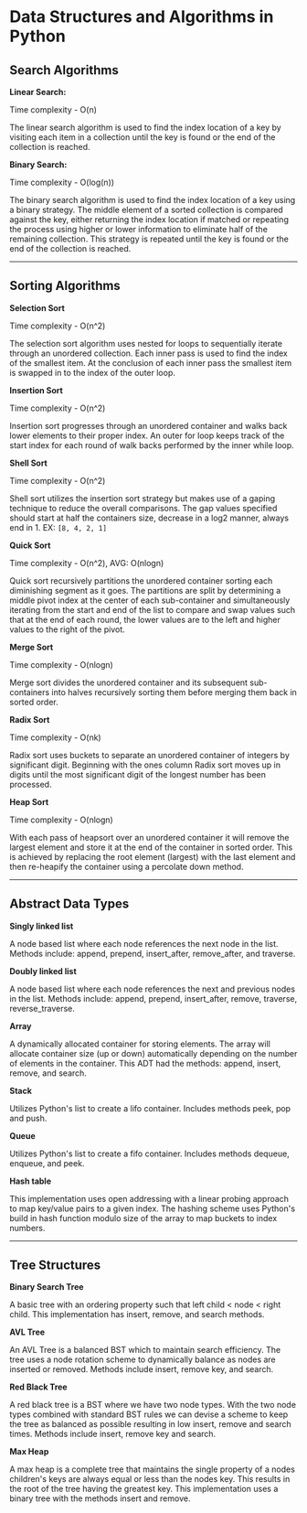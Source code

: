 # Data Structures and Algorithms in Python
## Search Algorithms
**Linear Search:**

Time complexity - O(n)

The linear search algorithm is used to find the index location
of a key by visiting each item in a collection until the key 
is found or the end of the collection is reached.

**Binary Search:**

Time complexity - O(log(n))

The binary search algorithm is used to find the index location
of a key using a binary strategy. The middle element of a sorted
collection is compared against the key, either returning the index
location if matched or repeating the process using higher or lower
information to eliminate half of the remaining collection. This
strategy is repeated until the key is found or the end of the
collection is reached.
___
## Sorting Algorithms
**Selection Sort**

Time complexity - O(n^2)

The selection sort algorithm uses nested for loops to 
sequentially iterate through an unordered collection. Each inner
pass is used to find the index of the smallest item. 
At the conclusion of each inner pass the smallest item is swapped
in to the index of the outer loop.

**Insertion Sort**

Time complexity - O(n^2)

Insertion sort progresses through an unordered container and
walks back lower elements to their proper index. An outer for loop
keeps track of the start index for each round of walk backs 
performed by the inner while loop. 

**Shell Sort**

Time complexity - O(n^2)

Shell sort utilizes the insertion sort strategy but makes
use of a gaping technique to reduce the overall comparisons.
The gap values specified should start at half the containers size,
decrease in a log2 manner, always end in 1. 
EX: `[8, 4, 2, 1]`

**Quick Sort**

Time complexity - O(n^2), AVG: O(nlogn)

Quick sort recursively partitions the unordered container
sorting each diminishing segment as it goes. The partitions are
split by determining a middle pivot index at the center of each
sub-container and simultaneously iterating from the start and end
of the list to compare and swap values such that at the end of
each round, the lower values are to the left and higher values
to the right of the pivot.

**Merge Sort**

Time complexity - O(nlogn)

Merge sort divides the unordered container and its subsequent 
sub-containers into halves recursively sorting them before merging
them back in sorted order.

**Radix Sort**

Time complexity - O(nk)

Radix sort uses buckets to separate an unordered container of
integers by significant digit. Beginning with the ones column
Radix sort moves up in digits until the most significant digit
of the longest number has been processed.

**Heap Sort**

Time complexity - O(nlogn)

With each pass of heapsort over an unordered container it will 
remove the largest element and store it at the end of the container
in sorted order. This is achieved by replacing the root element
(largest) with the last element and then re-heapify the 
container using a percolate down method.
___
## Abstract Data Types
**Singly linked list**

A node based list where each node references the next node in
the list. Methods include: append, prepend, insert_after,
remove_after, and traverse.

**Doubly linked list**

A node based list where each node references the next and previous
nodes in the list. Methods include: append, prepend, insert_after,
remove, traverse, reverse_traverse.

**Array**

A dynamically allocated container for storing elements. The array
will allocate container size (up or down) automatically depending
on the number of elements in the container. This ADT had the
methods: append, insert, remove, and search.

**Stack**

Utilizes Python's list to create a lifo container. Includes 
methods peek, pop and push.

**Queue**

Utilizes Python's list to create a fifo container. Includes
methods dequeue, enqueue, and peek.

**Hash table**

This implementation uses open addressing with a linear probing
approach to map key/value pairs to a given index. The hashing
scheme uses Python's build in hash function modulo size of the
array to map buckets to index numbers.
___
## Tree Structures
**Binary Search Tree**

A basic tree with an ordering property such that left child < node
< right child. This implementation has insert, remove, and
search methods.

**AVL Tree**

An AVL Tree is a balanced BST which to maintain search efficiency.
The tree uses a node rotation scheme to dynamically balance as
nodes are inserted or removed. Methods include insert, remove key,
and search.

**Red Black Tree**

A red black tree is a BST where we have two node types. With the
two node types combined with standard BST rules we can devise a
scheme to keep the tree as balanced as possible resulting in low
insert, remove and search times. Methods include insert, remove key
and search.

**Max Heap**

A max heap is a complete tree that maintains the single property
of a nodes children's keys are always equal or less than the nodes
key. This results in the root of the tree having the greatest key.
This implementation uses a binary tree with the methods insert and
remove.


